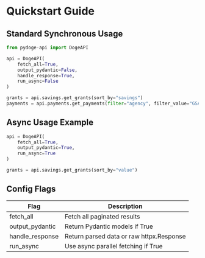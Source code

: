 # Quickstart Guide

## Standard Synchronous Usage

```python
from pydoge-api import DogeAPI

api = DogeAPI(
    fetch_all=True,
    output_pydantic=False,
    handle_response=True,
    run_async=False
)

grants = api.savings.get_grants(sort_by="savings")
payments = api.payments.get_payments(filter="agency", filter_value="GSA")
```

## Async Usage Example

```python
api = DogeAPI(
    fetch_all=True,
    output_pydantic=True,
    run_async=True
)

grants = api.savings.get_grants(sort_by="value")
```

## Config Flags

|Flag|Description|
|----|-----------|
|fetch_all|	Fetch all paginated results|
|output_pydantic|Return Pydantic models if True|
|handle_response|Return parsed data or raw httpx.Response|
|run_async|Use async parallel fetching if True|